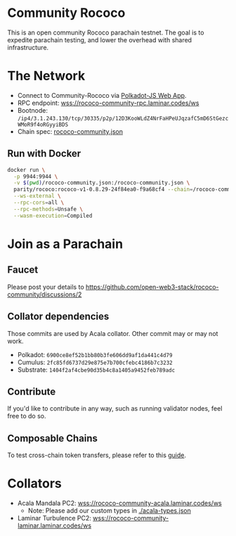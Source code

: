 # Community Rococo

This is an open community Rococo parachain testnet. The goal is to expedite parachain testing, and lower the overhead with shared infrastructure.

# The Network
- Connect to Community-Rococo via [Polkadot-JS Web App](https://polkadot.js.org/apps/?rpc=wss%3A%2F%2Frococo-community-rpc.laminar.codes/ws#/explorer).
- RPC endpoint: [wss://rococo-community-rpc.laminar.codes/ws](https://polkadot.js.org/apps/?rpc=wss://rococo-community-rpc.laminar.codes/ws#/explorer)
- Bootnode: `/ip4/3.1.243.130/tcp/30335/p2p/12D3KooWLdZ4NrFaHPeUJqzafC5mD6StGezcWMoR9f4oRGyyiBDS`
- Chain spec: [rococo-community.json](./rococo-community.json)

## Run with Docker

```bash
docker run \
  -p 9944:9944 \
  -v $(pwd)/rococo-community.json:/rococo-community.json \
  parity/rococo:rococo-v1-0.8.29-24f84ea0-f9a68cf4 --chain=/rococo-community.json \
  --ws-external \
  --rpc-cors=all \
  --rpc-methods=Unsafe \
  --wasm-execution=Compiled
```

# Join as a Parachain
## Faucet

Please post your details to https://github.com/open-web3-stack/rococo-community/discussions/2

## Collator dependencies

Those commits are used by Acala collator. Other commit may or may not work.

- Polkadot: `6900ce8ef52b1bb80b3fe606dd9af1da441c4d79`
- Cumulus: `2fc85fd6737d29e875e7b700cfebc4186b7c3232`
- Substrate: `1404f2af4cbe90d35b4c8a1405a9452feb789adc`

## Contribute
If you'd like to contribute in any way, such as running validator nodes, feel free to do so.

## Composable Chains
To test cross-chain token transfers, please refer to this [guide](https://wiki.acala.network/build/development-guide/composable-chains).

# Collators

- Acala Mandala PC2: [wss://rococo-community-acala.laminar.codes/ws](https://polkadot.js.org/apps/?rpc=wss://rococo-community-acala.laminar.codes/ws)
  - Note: Please add our custom types in [./acala-types.json](./acala-types.json)
- Laminar Turbulence PC2: [wss://rococo-community-laminar.laminar.codes/ws](https://polkadot.js.org/apps/?rpc=wss://rococo-community-laminar.laminar.codes/ws)
